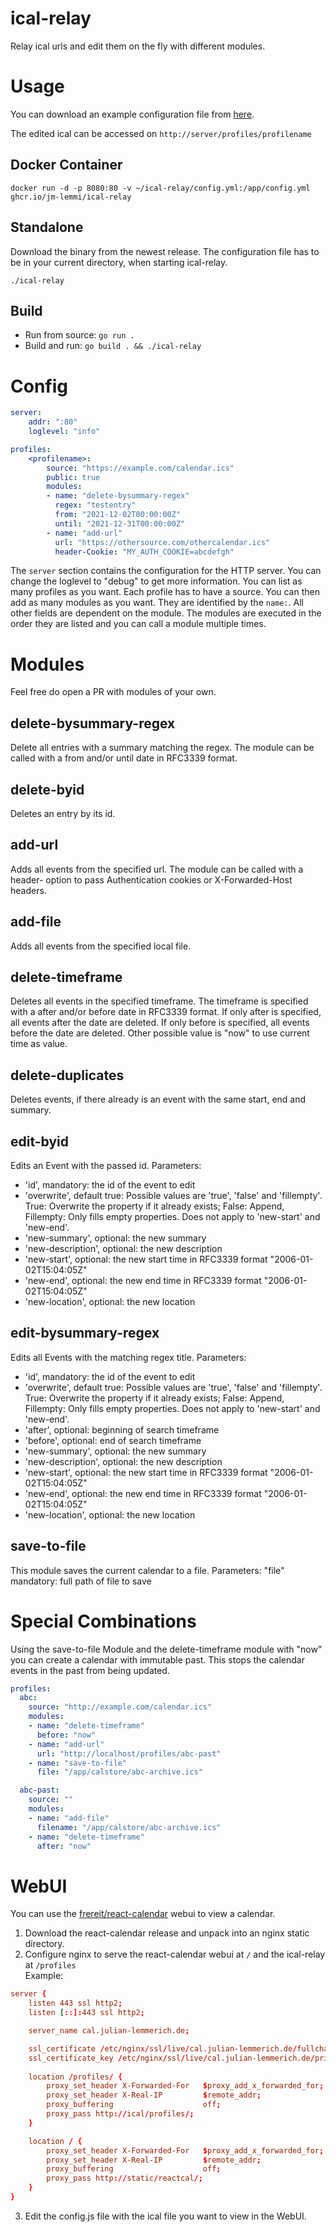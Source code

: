 ical-relay
==========
Relay ical urls and edit them on the fly with different modules.

# Usage

You can download an example configuration file from [here](https://raw.githubusercontent.com/JM-Lemmi/ical-relay/master/config.yml.example).

The edited ical can be accessed on `http://server/profiles/profilename`

## Docker Container

```
docker run -d -p 8080:80 -v ~/ical-relay/config.yml:/app/config.yml ghcr.io/jm-lemmi/ical-relay
```

## Standalone

Download the binary from the newest release.
The configuration file has to be in your current directory, when starting ical-relay.

```
./ical-relay
```

## Build
* Run from source: `go run .`
* Build and run: `go build . && ./ical-relay`

# Config

```yaml
server:
    addr: ":80"
    loglevel: "info"

profiles:
    <profilename>:
        source: "https://example.com/calendar.ics"
        public: true
        modules:
        - name: "delete-bysummary-regex"
          regex: "testentry"
          from: "2021-12-02T00:00:00Z"
          until: "2021-12-31T00:00:00Z"
        - name: "add-url"
          url: "https://othersource.com/othercalendar.ics"
          header-Cookie: "MY_AUTH_COOKIE=abcdefgh"
```

The `server` section contains the configuration for the HTTP server. You can change the loglevel to "debug" to get more information.
You can list as many profiles as you want. Each profile has to have a source.
You can then add as many modules as you want. They are identified by the `name:`. All other fields are dependent on the module.
The modules are executed in the order they are listed and you can call a module multiple times.

# Modules

Feel free do open a PR with modules of your own.

## delete-bysummary-regex

Delete all entries with a summary matching the regex.
The module can be called with a from and/or until date in RFC3339 format.

## delete-byid

Deletes an entry by its id.

## add-url

Adds all events from the specified url.
The module can be called with a header-<headername> option to pass Authentication cookies or X-Forwarded-Host headers.

## add-file

Adds all events from the specified local file.

## delete-timeframe

Deletes all events in the specified timeframe. The timeframe is specified with a after and/or before date in RFC3339 format.
If only after is specified, all events after the date are deleted.
If only before is specified, all events before the date are deleted.
Other possible value is "now" to use current time as value.

## delete-duplicates

Deletes events, if there already is an event with the same start, end and summary.

## edit-byid

Edits an Event with the passed id.
Parameters:
- 'id', mandatory: the id of the event to edit
- 'overwrite', default true: Possible values are 'true', 'false' and 'fillempty'. True: Overwrite the property if it already exists; False: Append, Fillempty: Only fills empty properties.  Does not apply to 'new-start' and 'new-end'.
- 'new-summary', optional: the new summary
- 'new-description', optional: the new description
- 'new-start', optional: the new start time in RFC3339 format "2006-01-02T15:04:05Z"
- 'new-end', optional: the new end time in RFC3339 format "2006-01-02T15:04:05Z"
- 'new-location', optional: the new location

## edit-bysummary-regex

Edits all Events with the matching regex title.
Parameters:
- 'id', mandatory: the id of the event to edit
- 'overwrite', default true: Possible values are 'true', 'false' and 'fillempty'. True: Overwrite the property if it already exists; False: Append, Fillempty: Only fills empty properties.  Does not apply to 'new-start' and 'new-end'.
- 'after', optional: beginning of search timeframe
- 'before', optional: end of search timeframe
- 'new-summary', optional: the new summary
- 'new-description', optional: the new description
- 'new-start', optional: the new start time in RFC3339 format "2006-01-02T15:04:05Z"
- 'new-end', optional: the new end time in RFC3339 format "2006-01-02T15:04:05Z"
- 'new-location', optional: the new location

## save-to-file

This module saves the current calendar to a file.
Parameters: "file" mandatory: full path of file to save

# Special Combinations

Using the save-to-file Module and the delete-timeframe module with "now" you can create a calendar with immutable past. This stops the calendar events in the past from being updated.

```yaml
profiles:
  abc:
    source: "http://example.com/calendar.ics"
    modules:
    - name: "delete-timeframe"
      before: "now"
    - name: "add-url"
      url: "http://localhost/profiles/abc-past"
    - name: "save-to-file"
      file: "/app/calstore/abc-archive.ics"

  abc-past:
    source: ""
    modules:
    - name: "add-file"
      filename: "/app/calstore/abc-archive.ics"
    - name: "delete-timeframe"
      after: "now"
```

# WebUI

You can use the [frereit/react-calendar](https://github.com/frereit/react-calendar/) webui to view a calendar.

1. Download the react-calendar release and unpack into an nginx static directory.
2. Configure nginx to serve the react-calendar webui at `/` and the ical-relay at `/profiles`<br>Example:

```conf
server {
    listen 443 ssl http2;
    listen [::]:443 ssl http2;

    server_name cal.julian-lemmerich.de;

    ssl_certificate /etc/nginx/ssl/live/cal.julian-lemmerich.de/fullchain.pem;
    ssl_certificate_key /etc/nginx/ssl/live/cal.julian-lemmerich.de/privkey.pem;
    
    location /profiles/ {
        proxy_set_header X-Forwarded-For   $proxy_add_x_forwarded_for;
        proxy_set_header X-Real-IP         $remote_addr;
	    proxy_buffering                    off;
    	proxy_pass http://ical/profiles/;
    }

    location / {
        proxy_set_header X-Forwarded-For   $proxy_add_x_forwarded_for;
        proxy_set_header X-Real-IP         $remote_addr;
	    proxy_buffering                    off;
    	proxy_pass http://static/reactcal/;
    }
}
```

3. Edit the config.js file with the ical file you want to view in the WebUI.
